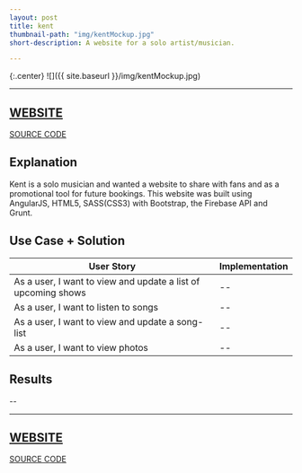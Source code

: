 ```yaml
---
layout: post
title: kent 
thumbnail-path: "img/kentMockup.jpg"
short-description: A website for a solo artist/musician.

---
```


{:.center}
![]({{ site.baseurl }}/img/kentMockup.jpg)

---
[WEBSITE](http://kentappeldoorn.com/ "Website")
---
[SOURCE CODE](https://github.com/jessappeldoorn/kent-band-page "Code")

## Explanation

Kent is a solo musician and wanted a website to share with fans and as a promotional tool for future bookings. This website was built using AngularJS, HTML5, SASS(CSS3) with Bootstrap, the Firebase API and Grunt.

## Use Case + Solution

User Story      | Implementation
------------- | -------------
As a user, I want to view and update a list of upcoming shows  | --
As a user, I want to listen to songs | --
As a user, I want to view and update a song-list  | --
As a user, I want to view photos | --

## Results

--

---
[WEBSITE](http://kentappeldoorn.com/ "Website")
---
[SOURCE CODE](https://github.com/jessappeldoorn/kent-band-page "Code")


